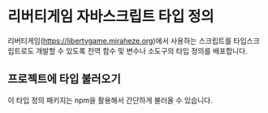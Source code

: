 # 리버티게임 자바스크립트 타입 정의

리버티게임(https://libertygame.miraheze.org)에서 사용하는 스크립트를 타입스크립트로도 개발할 수 있도록 전역 함수 및 변수나 소도구의 타입 정의를 배포합니다.

## 프로젝트에 타입 불러오기
이 타입 정의 패키지는 npm을 활용해서 간단하게 불러올 수 있습니다.
```sh

```